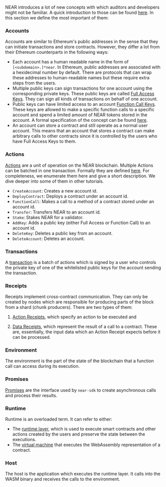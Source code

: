 NEAR introduces a lot of new concepts with which auditors and developers might not be familiar. A quick introduction to those can be found [here](https://docs.near.org/docs/concepts/new-to-near). In this section we define the most important of them:

### Accounts

Accounts are similar to Ethereum's public addresses in the sense that they can initiate transactions and store contracts. However, they differ a lot from their Ethereum counterparts in the following ways:

* Each account has a human readable name in the form of ``[<subdomain>.]*near``. In Ethereum, public addresses are associated with a hexidecimal number by default. There are protocols that can wrap these addresses to human-readable names but these require extra steps from the users.
* Multiple public keys can sign transactions for one account using the corresponding private keys. These public keys are called [Full Access Keys](https://docs.near.org/docs/concepts/account#access-keys). They can sign all kinds of transactions on behalf of one account.
* Public keys can have limited access to an account [Function Call Keys](https://docs.near.org/docs/concepts/account#function-call-keys). These keys are allowed to make a specific function calls to a specific account and spend a limited amount of NEAR tokens stored in the account. A formal specification of the concept can be found [here](https://nomicon.io/DataStructures/AccessKey.html#accesskeypermissionfunctioncall).
* An account can store a contract and still operate as a normal user account. This means that an account that stores a contract can make arbitrary calls to other contracts since it is controlled by the users who have Full Access Keys to them.

### Actions

[Actions](https://docs.near.org/docs/concepts/transaction#action) are a unit of operation on the NEAR blockchain. Multiple Actions can be batched in one transaction. Formally they are defined [here](https://nomicon.io/RuntimeSpec/Actions.html). For completeness, we enumerate them here and give a short description. We dive deeper into some of them in other tutorials.

* ``CreateAccount``: Creates a new account id.
* ``DeployContract``: Deploys a contract under an account id.
* ``FunctionCall``: Makes a call to a method of a contract stored under an account id.
* ``Transfer``: Transfers NEAR to an account id.
* ``Stake``: Stakes NEAR for a validator.
* ``AddKey``: Adds a public key (either Full Access or Function Call) to an account id.
* ``DeleteKey``: Deletes a public key from an account.
* ``DeleteAccount``: Deletes an account.

### Transactions

A [transaction](https://nomicon.io/RuntimeSpec/Transactions) is a batch of actions which is signed by a user who controls the private key of one of the whitelisted public keys for the account sending the transaction.

### Receipts

Receipts implement cross-contract communication. They can only be created by nodes which are responsible for producing parts of the block from a shard (chunk producers). There are two types of them: 

1. [Action Receipts](https://nomicon.io/RuntimeSpec/Receipts.html#actionreceipt), which specify an action to be executed and 

2. [Data Receipts](https://nomicon.io/RuntimeSpec/Receipts.html#datareceipt), which represent the result of a call to a contract. These are, essentially, the input data which an Action Receipt expects before it can be processed.

### Environment

The environment is the part of the state of the blockchain that a function call can access during its execution.

### Promises

[Promises](https://nomicon.io/RuntimeSpec/Components/BindingsSpec/PromisesAPI.html) are the interface used by ``near-sdk`` to create asynchronous calls and process their results.

### Runtime

Runtime is an overloaded term. It can refer to either:

* The [runtime layer](https://nomicon.io/RuntimeSpec/Runtime.html#runtime), which is used to execute smart contracts and other actions created by the users and preserve the state between the executions. 
* The [virtual machine](https://wasmer.io/) that executes the WebAssembly representation of a contract.

### Host

The host is the application which executes the runtime layer. It calls into the WASM binary and receives the calls to the environment.

